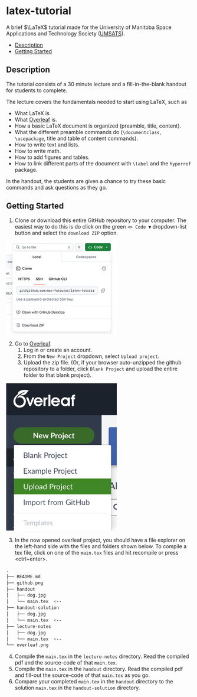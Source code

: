 # latex-tutorial

A brief $\LaTeX$ tutorial made for the University of Manitoba Space Applications and Technology Society ([UMSATS](http://www.umsats.ca/)).

<!-- toc -->

- [Description](#description)
- [Getting Started](#getting-started)

<!-- tocstop -->

## Description
The tutorial consists of a 30 minute lecture and a fill-in-the-blank handout for students to complete.

The lecture covers the fundamentals needed to start using LaTeX, such as
* What LaTeX is.
* What [Overleaf](https://www.overleaf.com/) is.
* How a basic LaTeX document is organized (preamble, title, content).
* What the different preamble commands do (`\documentclass`, `\usepackage`, title and table of content commands).
* How to write text and lists.
* How to write math.
* How to add figures and tables.
* How to link different parts of the document with `\label` and the `hyperref` package. 

In the handout, the students are given a chance to try these basic commands and ask questions as they go.

## Getting Started
1. Clone or download this entire GitHub repository to your computer. The easiest way to do this is do click on the green `<> Code ▼` dropdown-list button and select the `download ZIP` option.

<img src="github.png" alt="image" width="300" height="auto">

2. Go to [Overleaf](https://www.overleaf.com/).
   1. Log in or create an account.
   2. From the `New Project` dropdown, select `Upload project`.
   3. Upload the zip file. (Or, if your browser auto-unzipped the github repository to a folder, click `Blank Project` and upload the entire folder to that blank project).

<img src="overleaf.png" alt="image" width="300" height="auto">

3. In the now opened overleaf project, you should have a file explorer on the left-hand side with the files and folders shown below. To compile a tex file, click on one of the `main.tex` files and hit recompile or press <ctrl+enter>.

```bash
.
├── README.md
├── github.png
├── handout
│   ├── dog.jpg
│   └── main.tex  <--
├── handout-solution
│   ├── dog.jpg
│   └── main.tex  <--
├── lecture-notes
│   ├── dog.jpg
│   └── main.tex  <--
└── overleaf.png
```

4. Compile the `main.tex` in the `lecture-notes` directory. Read the compiled pdf and the source-code of that `main.tex`.
5. Compile the `main.tex` in the `handout` directory. Read the compiled pdf and fill-out the source-code of that `main.tex` as you go.
6. Compare your completed `main.tex` in the `handout` directory to the solution `main.tex` in the `handout-solution` directory.